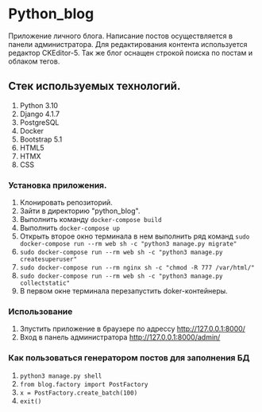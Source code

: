 # Python_blog
Приложение личного блога. Написание постов осуществляется в панели администратора. Для редактирования контента используется редактор CKEditor-5. Так же блог оснащен строкой поиска по постам и облаком тегов.

## Стек используемых технологий.
1. Python 3.10
2. Django 4.1.7
3. PostgreSQL
4. Docker
5. Bootstrap 5.1
6. HTML5
7. HTMX
8. CSS

### Установка приложения.

1. Клонировать репозиторий.
2. Зайти в директорию "python_blog".
3. Выполнить команду ```docker-compose build```
4. Выполнить ```docker-compose up```
5. Открыть второе окно терминала в нем выполнить ряд команд ```sudo docker-compose run --rm web sh -c "python3 manage.py migrate"```
6. ```sudo docker-compose run --rm web sh -c "python3 manage.py createsuperuser"```
7. ```sudo docker-compose run --rm nginx sh -c "chmod -R 777 /var/html/"```
8. ```sudo docker-compose run --rm web sh -c "python3 manage.py collectstatic"```
9. В первом окне терминала перезапустить doker-контейнеры.

### Использование

1. Зпустить приложение в браузере по адрессу http://127.0.0.1:8000/
2. Вход в панель администратора http://127.0.0.1:8000/admin/

### Как пользоваться генератором постов для заполнения БД
1. ```python3 manage.py shell```
2. ```from blog.factory import PostFactory```
3. ```x = PostFactory.create_batch(100)```
4. ```exit()```

